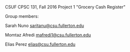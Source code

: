 CSUF CPSC 131, Fall 2016
Project 1
"Grocery Cash Register"

Group members:

Sarah Nuno saritanu@csu.fullerton.edu

Momtaz Afredi mafredi1@csu.fullerton.edu

Elias Perez elias@csu.fullerton.edu
